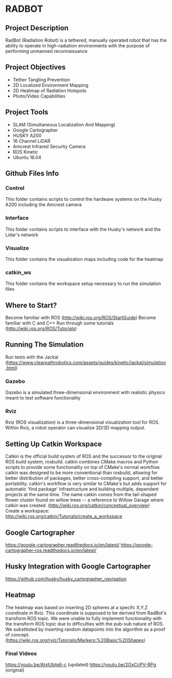 # RADBOT

## Project Description
RadBot (Radiation Robot) is a tethered, manually operated robot that has the ability to operate in high-radiation environments with the purpose of performing unmanned reconnaissance

## Project Objectives
- Tether Tangling Prevention  
- 2D Localized Environment Mapping
- 2D Heatmap of Radiation Hotspots  
- Photo/Video Capabilities

## Project Tools
- SLAM (Simultaneous Localization And Mapping)
- Google Cartographer
- HUSKY A200
- 16 Channel LiDAR
- Amcrest Infrared Security Camera
- ROS Kinetic
- Ubuntu 16.04

## Github Files Info
### Control
This folder contains scripts to control the hardware systems on the Husky A200 including the Amcrest camera
### Interface
This folder contains scripts to interface with the Husky's network and the Lidar's network
### Visualize
This folder contains the visualization maps including code for the heatmap
### catkin_ws
This folder contains the workspace setup necessary to run the simulation files

## Where to Start?
Become familiar with ROS (http://wiki.ros.org/ROS/StartGuide)
Become familiar with C and C++
Run through some tutorials (http://wiki.ros.org/ROS/Tutorials)

## Running The Simulation
Run tests with the Jackal (https://www.clearpathrobotics.com/assets/guides/kinetic/jackal/simulation.html)

### Gazebo
Gazebo is a simulated three-dimensional environment with realistic physics meant to test software functionality

### Rviz
Rviz (ROS visualization) is a three-dimensional visualization tool for ROS. Within Rviz, a robot operator can visualize 2D/3D mapping output. 

## Setting Up Catkin Workspace
Catkin is the official build system of ROS and the successor to the original ROS build system, rosbuild. catkin combines CMake macros and Python scripts to provide some functionality on top of CMake's normal workflow. catkin was designed to be more conventional than rosbuild, allowing for better distribution of packages, better cross-compiling support, and better portability. catkin's workflow is very similar to CMake's but adds support for automatic 'find package' infrastructure and building multiple, dependent projects at the same time. The name catkin comes from the tail-shaped flower cluster found on willow trees -- a reference to Willow Garage where catkin was created. (http://wiki.ros.org/catkin/conceptual_overview)  
Create a workspace: http://wiki.ros.org/catkin/Tutorials/create_a_workspace

## Google Cartographer
https://google-cartographer.readthedocs.io/en/latest/
https://google-cartographer-ros.readthedocs.io/en/latest/

## Husky Integration with Google Cartographer
https://github.com/husky/husky_cartographer_navigation

## Heatmap
The heatmap was based on inserting 2D spheres at a specifc X,Y,Z coordinate in Rviz. This coordinate is supposed to be derived from RadBot's transform ROS topic. We were unable to fully implement functionality with the transform ROS topic due to difficulties with the pub-sub nature of ROS. We substituted by inserting random datapoints into the algorithm as a proof of concept. (https://wiki.ros.org/rviz/Tutorials/Markers:%20Basic%20Shapes)  
### Final Videos
https://youtu.be/AtxlUbtp6-c (updated)
https://youtu.be/2OxCcPV-RPg (original)
